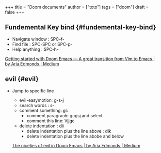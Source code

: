 +++
title = "Doom documents"
author = ["toto"]
tags = ["doom"]
draft = false
+++

## Fundemental Key bind {#fundemental-key-bind}

-   Navigate window : SPC-f-
-   Find file : SPC-SPC or SPC-p-
-   Help anything : SPC-h-

[Getting started with Doom Emacs — A great transition from Vim to Emacs | by Aria Edmonds | Medium](https://medium.com/@aria_39488/getting-started-with-doom-emacs-a-great-transition-from-vim-to-emacs-9bab8e0d8458)


## evil {#evil}

-   Jump to specific line

    -   evil-easymotion: g-s-j
    -   search words : s-
    -   comment something: gc
        -   comment paragraoh: gcgsj and select
        -   comment this line: Vjjgc
    -   delete indentation : dii
        -   delete indentation plus the line above : dik
        -   delete indentation plus the line abobe and below

    [The niceties of evil in Doom Emacs | by Aria Edmonds | Medium](https://medium.com/@aria_39488/the-niceties-of-evil-in-doom-emacs-cabb46a9446b)
